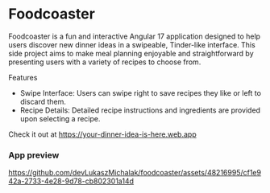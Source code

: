 # Foodcoaster

Foodcoaster is a fun and interactive Angular 17 application designed to help users discover new dinner ideas in a swipeable, Tinder-like interface. This side project aims to make meal planning enjoyable and straightforward by presenting users with a variety of recipes to choose from.

Features
- Swipe Interface: Users can swipe right to save recipes they like or left to discard them.
- Recipe Details: Detailed recipe instructions and ingredients are provided upon selecting a recipe.

Check it out at https://your-dinner-idea-is-here.web.app

### App preview

https://github.com/devLukaszMichalak/foodcoaster/assets/48216995/cf1e942a-2733-4e28-9d78-cb802301a14d

